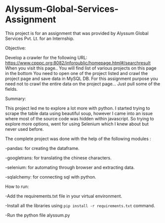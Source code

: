 # Alyssum-Global-Services-Assignment
This project is for an assignment that was provided by Alyssum Global Services Pvt. Lt. for an Internship.

Objective:

Develop a crawler for the following URL:  
https://www.cpppc.org:8082/inforpublic/homepage.html#/searchresult
When you visit this page.. You will find list of various projects on this page in the bottom
You need to open one of the project listed and crawl the project page and save data in MySQL DB. For this assignment purpose you need not to crawl the entire data on the project page… Just pull some of the fields.

Summary:


This project led me to explore a lot more with python. I started trying to scrape the table data using beautiful soup, however I came into an issue where most of the source code was hidden within javascript. So trying to explore more options, went for using Selenium which I knew about but never used before.

The complete project was done with the help of the following modules :

-pandas: for creating the dataframe.

-googletrans: for translating the chinese characters.

-selenium: for automating through browser and extracting data.

-sqlalchemy: for connecting sql with python.


How to run:


-Add the requirements.txt file in your virtual environment.

-Install all the libraries using `pip install -r requirements.txt` command.

-Run the python file alyssum.py
